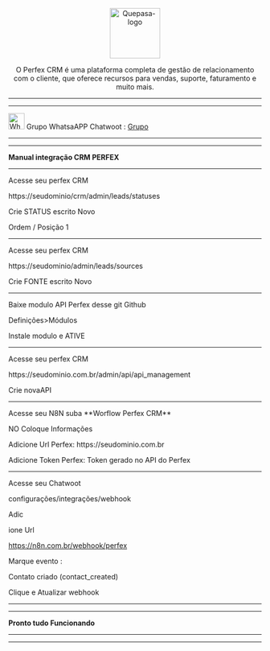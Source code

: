 <p align="center">
	<img src="https://github.com/EngajamentoFlow/perfexquepasa/blob/main/perfex-crm-logo.jpg" alt="Quepasa-logo" width="100" />	
	<p align="center">O Perfex CRM é uma plataforma completa de gestão de relacionamento com o cliente, que oferece recursos para vendas, suporte, faturamento e muito mais.</p>
</p>
<hr />
<p align="left">
</p>
<hr />
<p align="left">
	<img src="https://whatsapp.com/favicon.ico" alt="WhatsAPP-logo" width="32" />
	<span>Grupo WhatsaAPP Chatwoot : </span>
	<a href="https://chat.whatsapp.com/CLKge3hmHmmBcIL04mBzmT" target="_blank">Grupo</a>
<hr />
<hr />


**Manual integração CRM PERFEX**
<hr />

Acesse seu perfex CRM
</p>
https://seudominio/crm/admin/leads/statuses
</p>
Crie STATUS escrito Novo
</p>
Ordem / Posição 1
</p>

<hr />

</p>
Acesse seu perfex CRM
</p>
https://seudominio/admin/leads/sources
</p>
Crie FONTE escrito Novo
</p>

<hr />

</p>
Baixe modulo API Perfex desse git Github
</p>
Definições>Módulos
</p>
Instale modulo e ATIVE
</p>

<hr />

</p>
Acesse seu perfex CRM
</p>
https://seudominio.com.br/admin/api/api_management
</p>
Crie novaAPI
</p>

<hr />

</p>
Acesse seu N8N suba **Worflow Perfex CRM**
</p>
NO Coloque Informações
</p>
Adicione Url Perfex: https://seudominio.com.br
</p>
Adicione Token Perfex: Token gerado no API do Perfex
</p>

<hr />

</p>
Acesse seu Chatwoot 
</p>
configurações/integrações/webhook
</p>
Adic</p>ione Url

https://n8n.com.br/webhook/perfex
</p>
Marque evento :
</p>
Contato criado (contact_created)
</p>
Clique e Atualizar webhook
</p>

<hr />
<hr />

**Pronto tudo Funcionando**

<hr />
<hr />
